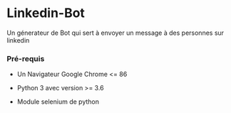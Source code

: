 # Linkedin-Bot


Un génerateur de Bot qui sert à envoyer un message à des personnes sur linkedin


### Pré-requis 

  - Un Navigateur Google Chrome <= 86 
  
  - Python 3 avec version >= 3.6 
  
  - Module selenium de python
